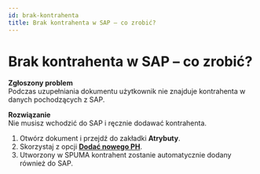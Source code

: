 ```yaml
---
id: brak-kontrahenta
title: Brak kontrahenta w SAP – co zrobić?
---
```


# Brak kontrahenta w SAP – co zrobić?  

**Zgłoszony problem**  
Podczas uzupełniania dokumentu użytkownik nie znajduje kontrahenta w danych pochodzących z SAP.  

**Rozwiązanie**  
Nie musisz wchodzić do SAP i ręcznie dodawać kontrahenta.  

1. Otwórz dokument i przejdź do zakładki **Atrybuty**.  
2. Skorzystaj z opcji **[Dodać nowego PH](../przetwarzanie-pojedynczego-dokumentu/Atrybuty.md#dodawanie-wartości)**.  
3. Utworzony w SPUMA kontrahent zostanie automatycznie dodany również do SAP.  
